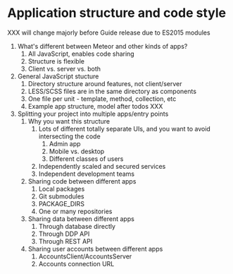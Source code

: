 # Application structure and code style

XXX will change majorly before Guide release due to ES2015 modules

1. What's different between Meteor and other kinds of apps?
    1. All JavaScript, enables code sharing
    2. Structure is flexible
    2. Client vs. server vs. both
2. General JavaScript stucture
    1. Directory structure around features, not client/server
    2. LESS/SCSS files are in the same directory as components
    3. One file per unit - template, method, collection, etc
    4. Example app structure, model after todos XXX
7. Splitting your project into multiple apps/entry points
    1. Why you want this structure
        1. Lots of different totally separate UIs, and you want to avoid intersecting the code
            1. Admin app
            2. Mobile vs. desktop
            3. Different classes of users
        2. Independently scaled and secured services
        3. Independent development teams
    2. Sharing code between different apps
        1. Local packages
        2. Git submodules
        3. PACKAGE_DIRS
        4. One or many repositories
    3. Sharing data between different apps
        1. Through database directly
        2. Through DDP API
        3. Through REST API
    4. Sharing user accounts between different apps
        1. AccountsClient/AccountsServer
        2. Accounts connection URL
